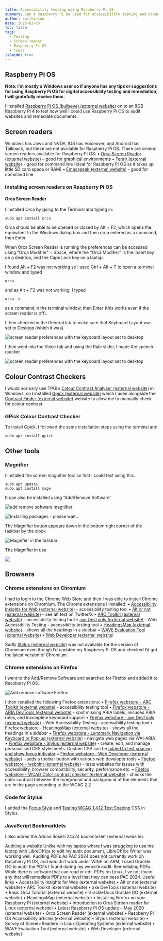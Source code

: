 ```yaml
---
title: Accessibility testing using Raspberry Pi OS
summary: Can a Raspberry Pi be used for accessibility testing and document remediation?
author: swilkinson
date: 2025-02-03
toc: false
tags:
  - Testing
  - Screen reader
  - Raspberry Pi OS
  - Tools
isGuide: true
---
```

## Raspberry Pi OS

**Note: I’m mostly a Windows user so if anyone has any tips or suggestions for using Raspberry Pi OS for digital accessibility testing and remediation, I will gratefully receive them.**

I installed [Raspberry Pi OS (bullseye) (external website)](https://www.raspberrypi.com/software/) on to an 8GB Raspberry Pi 4 to test how well I could use Raspberry Pi OS to audit websites and remediate documents.

## Screen readers

Windows has Jaws and NVDA, IOS has Voiceover, and Android has Talkback, but these are not available for Raspberry Pi OS. There are several screen readers available for Raspberry Pi OS:
• [Orca Screen Reader (external website)](https://help.gnome.org/users/orca/stable/index.html.en) – good for graphical environments
• [Fenrir (external website)](https://github.com/chrys87/fenrir) - good for command line (ideal for Raspberry Pi OS as it takes up little SD card space or RAM)
• [Emacspeak (external website)](https://github.com/tvraman/emacspeak) - good for command line

### Installing screen readers on Raspberry Pi OS

#### Orca Screen Reader

I installed Orca by going to the Terminal and typing in:

```
sudo apt install orca
```

Orca should be able to be opened or closed by Alt + F2, which opens the equivalent to the Windows dialog box and then orca entered as a command, then Enter.

When Orca Screen Reader is running the preferences can be accessed using “Orca Modifier” + Space, where the “Orca Modifier” is the Insert key on a desktop, and the Caps Lock key on a laptop. 

I found Alt + F2 was not working so I used Ctrl + Alt + T to open a terminal window and typed 

```
orca 
```

and as Alt + F2 was not working, I typed 

```
orca -s 
```

as a command in the terminal window, then Enter (this works even if the screen reader is off).

I then checked in the General tab to make sure that Keyboard Layout was set to Desktop (which it was).

![screen reader preferences with the keyboard layout set to desktop](src/guideImg/2-orca-screen-reader-preferences.png)

I then went into the Voice tab and using the Rate slider, I made the speech quicker.

![screen reader preferences with the keyboard layout set to desktop](src/guideImg/3-orca-screen-reader-voice-type-settings.png)

## Colour Contrast Checkers

I would normally use TPGi’s [Colour Contrast Analyser (external website)](https://www.tpgi.com/color-contrast-checker/) in Windows, so I installed [Gpick (external website)](https://www.gpick.org/) which I used alongside the [Contrast Finder (external website)](https://app.contrast-finder.org/?lang=en) website to allow me to manually check for colour contrast.

### GPick Colour Contrast Checker

To install Gpick, I followed the same installation steps using the terminal and 

```
sudo apt install gpick
```

## Other tools

### Magnifier

I installed the screen magnifier tool so that I could test using this.

```
sudo apt update
sudo apt install mage
```

It can also be installed using “Add/Remove Software”

![add remove software magnifier](src/guideImg/4-magnifier.png)

![Installing packages - please wait...](src/guideImg/5-installing-packages.png)

The Magnifier button appears down in the bottom right corner of the taskbar by the clock

![Magnifier in the taskbar](src/guideImg/5.5-magnifier-button.png)

The Magnifier in use

![](src/guideImg/6-magnifier-in-use.png)

## Browsers

### Chrome extensions on Chromium

I had to login to the Chrome Web Store and then I was able to install Chrome extensions on Chromium.
The Chrome extensions I installed:
• [Accessibility Insights for Web (external website)](https://chromewebstore.google.com/detail/accessibility-insights-fo/pbjjkligggfmakdaogkfomddhfmpjeni) - accessibility testing tool
• [Alt or not (external website)](https://chromewebstore.google.com/detail/alt-or-not/bhbbijphceaijfpppmdjmjalnogkhamc) - see alt text on Twitter/X
• [ARC Toolkit (external website)](https://chromewebstore.google.com/detail/arc-toolkit/chdkkkccnlfncngelccgbgfmjebmkmce) - accessibility testing tool
• [axe DevTools (external website)](https://chromewebstore.google.com/detail/axe-devtools-web-accessib/lhdoppojpmngadmnindnejefpokejbdd) - Web Accessibility Testing - accessibility testing tool
• [HeadingsMap (external website)](https://chromewebstore.google.com/detail/headingsmap/flbjommegcjonpdmenkdiocclhjacmbi) - shows all the headings in a sidebar
• [WAVE Evaluation Tool (external website)](https://chromewebstore.google.com/detail/wave-evaluation-tool/jbbplnpkjmmeebjpijfedlgcdilocofh) 
• [Web Developer (external website)](https://chromewebstore.google.com/detail/web-developer/bfbameneiokkgbdmiekhjnmfkcnldhhm) 

Sadly [Stylus (external website)](https://chromewebstore.google.com/detail/stylus/clngdbkpkpeebahjckkjfobafhncgmne)  was not available for the version of Chromium even though I’d updated my Raspberry Pi OS and checked I’d got the latest version of Chromium.

### Chrome extensions on Firefox

I went to the Add/Remove Software and searched for Firefox and added it to Raspberry Pi OS.

![Add remove software Firefox](src/guideImg/1-firefox-install.png)

I then installed the following Firefox extensions:
• [Firefox webstore - ARC Toolkit (external website)](https://addons.mozilla.org/en-GB/firefox/addon/arc-toolkit/) - accessibility testing tool
• [Firefox webstore - ARIA DevTools (external website)](https://addons.mozilla.org/en-GB/firefox/addon/aria-devtools/) - spot missing ARIA labels, misused ARIA roles, and incomplete keyboard support
• [Firefox webstore - axe DevTools (external website)](https://addons.mozilla.org/en-GB/firefox/addon/axe-devtools/) - Web Accessibility Testing - accessibility testing tool
• [Firefox webstore - HeadingsMap (external website)](https://addons.mozilla.org/en-GB/firefox/addon/headingsmap/) - shows all the headings in a sidebar
• [Firefox webstore - Landmark Navigation via Keyboard or Pop-up (external website)](https://addons.mozilla.org/en-GB/firefox/addon/landmarks/) - navigate web pages via WAI-ARIA
• [Firefox webstore - Stylus (external website)](https://addons.mozilla.org/en-GB/firefox/addon/styl-us/) - create, edit, and manage personalised CSS stylesheets. Custom CSS can be [added to test spacing and show focus indicator](https://www.makethingsaccessible.com/guides/accessibility-testing-tools/#stylus)
• [Firefox webstore - Web Developer (external website)](https://addons.mozilla.org/en-GB/firefox/addon/web-developer/) - adds a toolbar button with various web developer tools
• [Firefox webstore - webhint (external website)](https://addons.mozilla.org/en-GB/firefox/addon/webhint/) - tests websites for issues with accessibility, browser compatibility, security, performance etc.
• [Firefox webstore - WCAG Color contrast checker (external website)](https://addons.mozilla.org/en-US/firefox/addon/wcag-contrast-checker/) - checks the color contrast between the foreground and background of the elements that are in the page according to the WCAG 2.2

### Code for Stylus

I added the [Focus Style](<https://www.makethingsaccessible.com/guides/accessibility-testing-tools/#:~:text=Accessibility Testing Tools-,Code for Stylus,-Create the following>) and [Testing WCAG 1.4.12 Text Spacing](<https://www.makethingsaccessible.com/guides/accessibility-testing-tools/#:~:text=dotted hotpink !important%3B %0A}-,Testing WCAG 1.4.12 Text Spacing,-* { %0A line-height%3A 1.5>) CSS in Stylus.

### JavaScript Bookmarklets

I also added the Adrian Roselli 24x24 bookmarklet (external website).

Auditing a website
Unlike with my laptop where I was struggling to use the laptop with LibreOffice to edit my audit document, LibreOffice Writer was working well.
Auditing PDFs
As PAC 2024 does not currently work on Raspberry Pi OS, and wouldn’t work under WINE on ARM, I used Grackle GO to audit the PDFs I found during my website audit.
Remediating PDFs
While there is software that can read or edit PDFs on Linux, I’ve not found any that will remediate PDFs to a level that they can pass PAC 2024.
Useful links
• Accessibility Insights for Web (external website)
• Alt or not (external website) 
• ARC Toolkit (external website)
• axe DevTools (external website)
• Basic Orca Tutorial (external website)
• GrackleDocs Grackle GO (external website)
• HeadingsMap (external website) 
• Installing Firefox on your Raspberry Pi (external website)
• Introduction to Orca Screen reader for Linux (external website)
• Latest Raspberry Pi OS update – May 2020 (external website)
• Orca Screen Reader (external website)
• Raspberry Pi OS Accessibility articles (external website)
• Stylus (external website) 
• Survey of Screen-Readers in Linux Operating Systems (external website)
• WAVE Evaluation Tool (external website) 
• Web Developer (external website)
